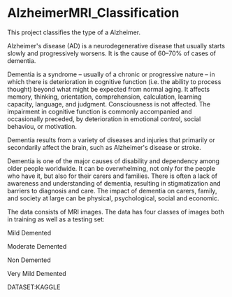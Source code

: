 # AlzheimerMRI_Classification

This project classifies the type of a Alzheimer.

Alzheimer's disease (AD) is a neurodegenerative disease that usually starts slowly and progressively worsens. It is the cause of 60–70% of cases of dementia.

Dementia is a syndrome – usually of a chronic or progressive nature – in which there is deterioration in cognitive function (i.e. the ability to process thought) beyond what might be expected from normal aging.
It affects memory, thinking, orientation, comprehension, calculation, learning capacity, language, and judgment. Consciousness is not affected. 
The impairment in cognitive function is commonly accompanied and occasionally preceded, by deterioration in emotional control, social behaviou, or motivation.

Dementia results from a variety of diseases and injuries that primarily or secondarily affect the brain, such as Alzheimer's disease or stroke.

Dementia is one of the major causes of disability and dependency among older people worldwide. 
It can be overwhelming, not only for the people who have it, but also for their carers and families. 
There is often a lack of awareness and understanding of dementia, resulting in stigmatization and barriers to diagnosis and care. 
The impact of dementia on carers, family, and society at large can be physical, psychological, social and economic.




The data consists of MRI images. The data has four classes of images both in training as well as a testing set:

Mild Demented

Moderate Demented

Non Demented

Very Mild Demented

DATASET:KAGGLE
